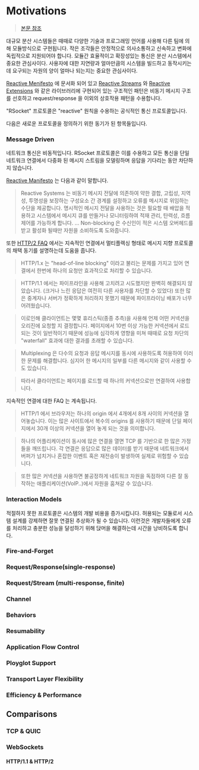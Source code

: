 # Motivations

> [본문 참조](http://rsocket.io/docs/Motivations)

대규모 분산 시스템들은 때때로 다양한 기술과 프로그래밍 언어를 사용해 다른 팀에 의해 모듈방식으로 구현됩니다.
작은 조각들은 안정적으로 의사소통하고 신속하고 변화에 독립적으로 지원되어야 합니다.
모듈간 효율적이고 확장성있는 통신은 분산 시스템에서 중요한 관심사이다. 
사용자에 대한 지연량과 얼마만큼의 시스템을 빌드하고 동작시키는데 요구되는 자원의 양이 얼마나 되는지는 중요한 관심사이다.

[Reactive Menifesto](https://www.reactivemanifesto.org/) 에 문서화 되어 있고 
[Reactive Streams](http://www.reactive-streams.org/) 와 [Reactive Extensions](http://reactivex.io/) 와 같은 라이브러리에 구현되어 있는 구조적인 패턴은 비동기 메시지 구조를 선호하고 
request/response 을 이외의 상호작용 패턴을 수용합니다.

"RSocket" 프로토콜은 "reactive" 원칙을 수용하는 공식적인 통신 프로토콜입니다.

다음은 새로운 프로토콜을 정의하기 위한 동기가 된 항목들입니다.

### Message Driven
네트워크 통신은 비동적입니다. RSocket 프로토콜은 이를 수용하고 모든 통신을 단일 네트워크 연결에서 다중화 된 메시지 스트림을 모델링하며
응답을 기다리는 동안 차단하지 않습니다.

[Reactive Manifesto](http://www.reactivemanifesto.org/) 는 다음과 같이 말합니다.
> Reactive Systems 는 비동기 메시지 전달에 의존하여 약한 결합, 고립성, 지역성, 투명성을 보장하는 구성요소 간 경계를 설정하고
> 오류를 메시지로 위임하는 수단을 제공합니다. 명시적인 메시지 전달을 사용하는 것은 필요할 때 배압을 적용하고 시스템에서 메시지 큐를 
> 만들거나 모니터링하여 적재 관리, 탄력성, 흐름 제어를 가능하게 합니다.
> ... Non-blocking 은 수신인이 적은 시스템 오버헤드를 받고 활성화 될때만 자원을 소비하도록 도와줍니다.

또한 [HTTP/2 FAQ](https://http2.github.io/faq/#why-is-http2-multiplexed) 에서는 지속적인 연결에서 멀티플렉싱 형태로 메시지 지향 프로토콜의 채택 동기를 설명하는데 도움을 줍니다.

> HTTP/1.x 는 "head-of-line blocking" 이라고 불리는 문제를 가지고 있어 연결에서 한번에 하나의 요청만 효과적으로 처리할 수 있습니다.

> HTTP/1.1 에서는 파이프라인을 사용해 고치려고 시도했지만 완벽히 해결되지 않았습니다. (크거나 느린 응답은 여전히 다른 사용자를 차단할 수 있었다)
> 또한 많은 중계자나 서버가 정확하게 처리하지 못했기 때문에 파이프라이닝 배포가 너무 어려웠습니다.

> 이로인해 클라이언트는 몇몇 휴리스틱(종종 추측)을 사용해 언제 어떤 커넥션을 오리진에 요청할 지 결정합니다. 페이지에서 10번 이상 가능한 커넥션에서
> 로드되는 것이 일반적이기 때문에 성능에 심각하게 영향을 미쳐 때때로 요청 차단의 "waterfall" 효과에 대한 결과를 초래할 수 있습니다.

> Multiplexing 은 다수의 요청과 응답 메시지를 동시에 사용하도록 허용하여 이러한 문제를 해결합니다. 심지어 한 메시지의 일부를 다른 메시지와
> 같이 사용할 수도 있습니다.

> 따라서 클라이언트는 페이지를 로드할 때 하나의 커넥션으로만 연결하여 사용합니다.

지속적인 연결에 대한 FAQ 는 계속됩니다.

> HTTP/1 에서 브라우저는 하나의 origin 에서 4개에서 8개 사이의 커넥션을 열어놓습니다.
> 이는 많은 사이트에서 복수의 origins 를 사용하기 때문에 단일 페이지에서 30개 이상의 커넥션을 열어 놓게 되는 것을 의미합니다.

> 하나의 어플리케이션이 동시에 많은 연결을 열면 TCP 를 기반으로 한 많은 가정들을 깨뜨립니다.
> 각 연결은 응답으로 많은 데이터를 받기 때문에 네트워크에서 버퍼가 넘치거나 혼잡한 이벤트 혹은 재전송이 발생하여 실제로 위험할 수 있습니다.

> 또한 많은 커넥션을 사용하면 불공정하게 네트워크 자원을 독점하여 다른 잘 동작하는 애플리케이션(VoIP..)에서 자원을 훔쳐갈 수 있습니다.

### Interaction Models
적절하지 못한 프로토콜은 시스템의 개발 비용을 증가시킵니다. 허용되는 모듈로서 시스템 설계를 강제하면 잘못 연결된 추상화가 될 수 있습니다. 
이런것은 개발자들에게 오류를 처리하고 충분한 성능을 달성하기 위해 닩머을 해결하는데 시간을 낭비하도록 합니다.

### Fire-and-Forget

### Request/Response(single-response)

### Request/Stream (multi-response, finite)
 
### Channel

### Behaviors

### Resumability

### Application Flow Control

### Ployglot Support

### Transport Layer Flexibility

### Efficiency & Performance

## Comparisons

### TCP & QUIC

### WebSockets

#### HTTP/1.1 & HTTP/2
